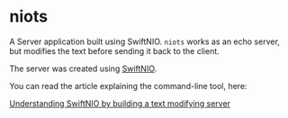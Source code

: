 # niots

A Server application built using SwiftNIO. `niots` works as an echo server, but modifies the text before sending it back to the client.

The server was created using [SwiftNIO](https://github.com/apple/swift-nio).

You can read the article explaining the command-line tool, here:

[Understanding SwiftNIO by building a text modifying server](https://rderik.com/blog/2020-08-20-understanding-swiftnio-by-building-a-text-modifying-server)
